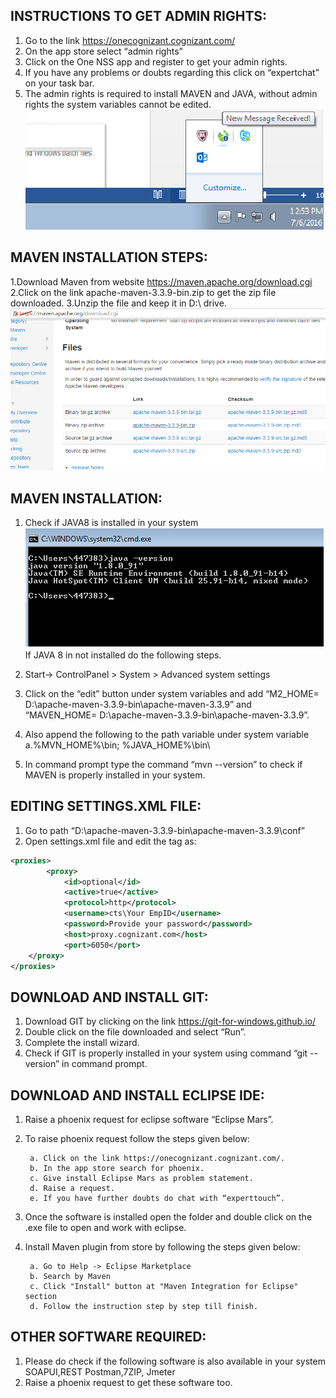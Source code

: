 
## INSTRUCTIONS TO GET ADMIN RIGHTS: ##

1. Go to the link https://onecognizant.cognizant.com/
2. On the app store select “admin rights”
3. Click on the One NSS app and register to get your admin rights.
4. If you have any problems or doubts regarding this click on “expertchat” on your task bar. 
5. The admin rights is required to install MAVEN and JAVA, without admin rights the system variables cannot be edited.
![alt text](https://github.com/CTSJavaTraining/Images/blob/master/expert_touch.png)
	
## MAVEN INSTALLATION STEPS: ##

1.Download Maven from website https://maven.apache.org/download.cgi 
2.Click on the link apache-maven-3.3.9-bin.zip to get the zip file downloaded.
3.Unzip the file and keep it in D:\ drive.
![alt text](https://github.com/CTSJavaTraining/Images/blob/master/maven_download.png)

## MAVEN INSTALLATION: ##

1. Check if JAVA8 is installed in your system
![alt text](https://github.com/CTSJavaTraining/Images/blob/master/Java_Version_Check.png "JAVA_VERSION_CHECK")
	If JAVA 8 in not installed do the following steps.
	
2. Start-> ControlPanel > System > Advanced system settings
3. Click on the “edit” button under system variables and add “M2_HOME= D:\apache-maven-3.3.9-bin\apache-maven-3.3.9” and “MAVEN_HOME= D:\apache-maven-3.3.9-bin\apache-maven-3.3.9”.
4. Also append the following to the path variable under system variable
	a.%MVN_HOME%\bin; %JAVA_HOME%\bin\
5. In command prompt type the command “mvn --version” to check if MAVEN is properly installed in your system.

## EDITING SETTINGS.XML FILE: ##

1. Go to path “D:\apache-maven-3.3.9-bin\apache-maven-3.3.9\conf”
2. Open settings.xml file and edit the <proxies> tag as:

```xml
<proxies>
    	<proxy>
	      	<id>optional</id>
	     	<active>true</active>
	      	<protocol>http</protocol>
	      	<username>cts\Your EmpID</username>
	      	<password>Provide your password</password>
	      	<host>proxy.cognizant.com</host>
	      	<port>6050</port>
 	</proxy>
</proxies>
```


## DOWNLOAD AND INSTALL GIT: ##

1. Download GIT by clicking on the link https://git-for-windows.github.io/
2. Double click on the file downloaded and select “Run”.
3. Complete the install wizard.
4. Check if GIT is properly installed in your system using command “git --version” in command prompt.

## DOWNLOAD AND INSTALL ECLIPSE IDE: ##

1. Raise a phoenix request for eclipse software “Eclipse Mars”.
2. To raise phoenix request follow the steps given below:

		a. Click on the link https://onecognizant.cognizant.com/.
		b. In the app store search for phoenix.
		c. Give install Eclipse Mars as problem statement.
		d. Raise a request.
		e. If you have further doubts do chat with “experttouch”.
3. Once the software is installed open the folder and double click on the .exe file to open and work with eclipse.
4. Install Maven plugin from store by following the steps given below:

		a. Go to Help -> Eclipse Marketplace
		b. Search by Maven
		c. Click "Install" button at "Maven Integration for Eclipse" section
		d. Follow the instruction step by step till finish.

## OTHER SOFTWARE REQUIRED: ##

1. Please do check if the following software is also available in your system SOAPUI,REST Postman,7ZIP, Jmeter
2. Raise a phoenix request to get these software too.

